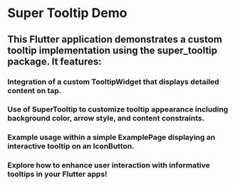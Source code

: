 # Super Tooltip Demo

## This Flutter application demonstrates a custom tooltip implementation using the super_tooltip package. It features:

### Integration of a custom TooltipWidget that displays detailed content on tap.
### Use of SuperTooltip to customize tooltip appearance including background color, arrow style, and content constraints.
### Example usage within a simple ExamplePage displaying an interactive tooltip on an IconButton.
### Explore how to enhance user interaction with informative tooltips in your Flutter apps!
